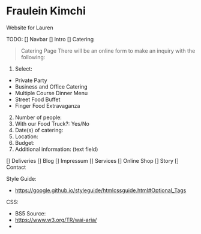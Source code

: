 # Fraulein Kimchi

Website for Lauren

TODO:
[] Navbar
[] Intro
[] Catering
> Catering Page
There will be an online form to make an inquiry with the following:
1. Select:
- Private Party
- Business and Office Catering 
- Multiple Course Dinner Menu
- Street Food Buffet 
- Finger Food Extravaganza 
2. Number of people:
3. With our Food Truck?: Yes/No
4. Date(s) of catering:
5. Location:
6. Budget: 
7. Additional information: (text field)

[] Deliveries
[] Blog
[] Impressum
[] Services
[] Online Shop
[] Story
[] Contact

Style Guide:
- <https://google.github.io/styleguide/htmlcssguide.html#Optional_Tags>

CSS:

- BS5
Source:
- https://www.w3.org/TR/wai-aria/
- 
